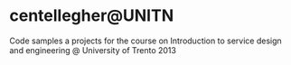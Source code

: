 centellegher@UNITN
============

Code samples a projects for the course on Introduction to service design and engineering @ University of Trento
2013
